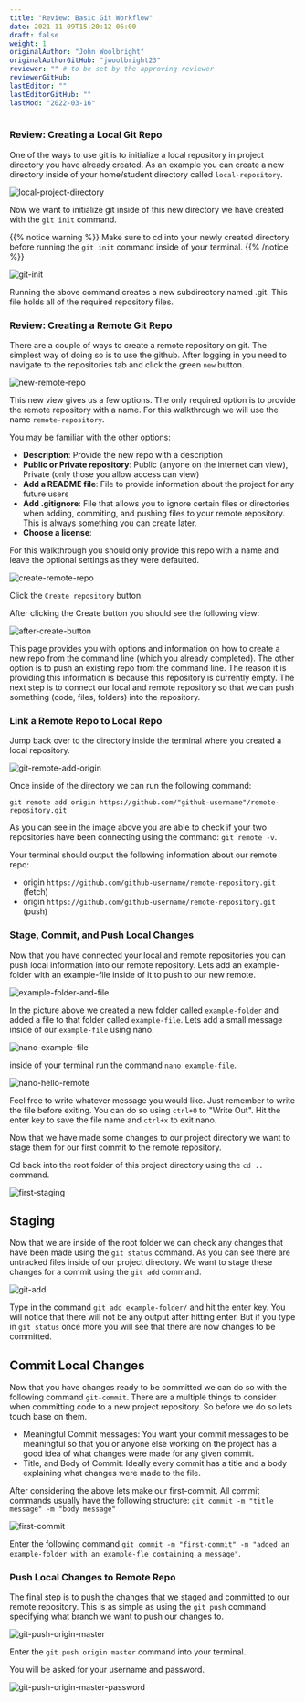```yaml
---
title: "Review: Basic Git Workflow"
date: 2021-11-09T15:20:12-06:00
draft: false
weight: 1
originalAuthor: "John Woolbright"
originalAuthorGitHub: "jwoolbright23"
reviewer: "" # to be set by the approving reviewer
reviewerGitHub:
lastEditor: ""
lastEditorGitHub: ""
lastMod: "2022-03-16"
---
```


### Review: Creating a Local Git Repo

One of the ways to use git is to initialize a local repository in project directory you have already created. As an example you can create a new directory inside of your home/student directory called `local-repository`.

![local-project-directory](pictures/local-repository.png?classes=border)

Now we want to initialize git inside of this new directory we have created with the `git init` command.
<!-- Had to install git on virtual machine (did not come pre-installed) -->

{{% notice warning %}}
Make sure to cd into your newly created directory before running the `git init` command inside of your terminal.
{{% /notice %}}

![git-init](pictures/git-init-local-repo.png?classes=border)

Running the above command creates a new subdirectory named .git. This file holds all of the required repository files.

### Review: Creating a Remote Git Repo

There are a couple of ways to create a remote repository on git. The simplest way of doing so is to use the github. After logging in you need to navigate to the repositories tab and click the green `new` button. 

![new-remote-repo](pictures/new-remote-repo.png?classes=border)

This new view gives us a few options. The only required option is to provide the remote repository with a name. For this walkthrough we will use the name `remote-repository`.

You may be familiar with the other options:
- **Description**: Provide the new repo with a description
- **Public or Private repository**: Public (anyone on the internet can view), Private (only those you allow access can view)
- **Add a README file**: File to provide information about the project for any future users
- **Add .gitignore**: File that allows you to ignore certain files or directories when adding, commiting, and pushing files to your remote repository. This is always something you can create later.
- **Choose a license**:
<!-- TODO: Create note about License and what the general purposes are -->

For this walkthrough you should only provide this repo with a name and leave the optional settings as they were defaulted.

![create-remote-repo](pictures/create-remote-repo.png?classes=border)

Click the `Create repository` button.

After clicking the Create button you should see the following view:

![after-create-button](pictures/after-create-button.png?classes=border)

This page provides you with options and information on how to create a new repo from the command line (which you already completed). The other option is to push an existing repo from the command line. The reason it is providing this information is because this repository is currently empty. The next step is to connect our local and remote repository so that we can push something (code, files, folders) into the repository.

### Link a Remote Repo to Local Repo

Jump back over to the directory inside the terminal where you created a local repository.

![git-remote-add-origin](pictures/git-remote-add-origin.png?classes=border)

Once inside of the directory we can run the following command:

`git remote add origin https://github.com/"github-username"/remote-repository.git`

As you can see in the image above you are able to check if your two repositories have been connecting using the command: `git remote -v`.

Your terminal should output the following information about our remote repo:
- origin `https://github.com/github-username/remote-repository.git` (fetch)
- origin `https://github.com/github-username/remote-repository.git` (push)

### Stage, Commit, and Push Local Changes

Now that you have connected your local and remote repositories you can push local information into our remote repository. Lets add an example-folder with an example-file inside of it to push to our new remote.

![example-folder-and-file](pictures/example-folder-and-file.png?classes=border)

In the picture above we created a new folder called `example-folder` and added a file to that folder called `example-file`. Lets add a small message inside of our `example-file` using nano.

![nano-example-file](pictures/nano-example-file.png?classes=border)

inside of your terminal run the command `nano example-file`.

![nano-hello-remote](pictures/nano-hello-remote.png?classes=border)

Feel free to write whatever message you would like. Just remember to write the file before exiting. You can do so using `ctrl+O` to "Write Out". Hit the enter key to save the file name and `ctrl+x` to exit nano.

Now that we have made some changes to our project directory we want to stage them for our first commit to the remote repository. 

Cd back into the root folder of this project directory using the `cd ..` command.

![first-staging](pictures/first-staging.png?classes=border)

## Staging

Now that we are inside of the root folder we can check any changes that have been made using the `git status` command. As you can see there are untracked files inside of our project directory. We want to stage these changes for a commit using the `git add` command.

![git-add](pictures/git-add.png?classes=border)

Type in the command `git add example-folder/` and hit the enter key. You will notice that there will not be any output after hitting enter. But if you type in `git status` once more you will see that there are now changes to be committed.

## Commit Local Changes

Now that you have changes ready to be committed we can do so with the following command `git-commit`. There are a multiple things to consider when committing code to a new project repository. So before we do so lets touch base on them. 
- Meaningful Commit messages: You want your commit messages to be meaningful so that you or anyone else working on the project has a good idea of what changes were made for any given commit.
- Title, and Body of Commit: Ideally every commit has a title and a body explaining what changes were made to the file.

After considering the above lets make our first-commit. All commit commands usually have the following structure: `git commit -m "title message" -m "body message"`

![first-commit](pictures/first-commit.png?classes=border)

Enter the following command `git commit -m "first-commit" -m "added an example-folder with an example-fle containing a message"`.


### Push Local Changes to Remote Repo

The final step is to push the changes that we staged and committed to our remote repository. This is as simple as using the `git push` command specifying what branch we want to push our changes to.

![git-push-origin-master](pictures/git-push-origin-master.png?classes=border)

Enter the `git push origin master` command into your terminal.

You will be asked for your username and password.

![git-push-origin-master-password](pictures/git-push-origin-master-password.png?classes=border)

